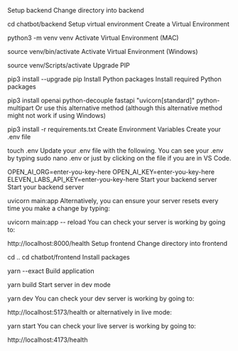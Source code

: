 Setup backend
Change directory into backend

cd chatbot/backend
Setup virtual environment
Create a Virtual Environment

python3 -m venv venv
Activate Virtual Environment (MAC)

source venv/bin/activate
Activate Virtual Environment (Windows)

source venv/Scripts/activate
Upgrade PIP

pip3 install --upgrade pip
Install Python packages
Install required Python packages

pip3 install openai python-decouple fastapi "uvicorn[standard]" python-multipart
Or use this alternative method (although this alternative method might not work if using Windows)

pip3 install -r requirements.txt
Create Environment Variables
Create your .env file

touch .env
Update your .env file with the following. You can see your .env by typing sudo nano .env or just by clicking on the file if you are in VS Code.

OPEN_AI_ORG=enter-you-key-here
OPEN_AI_KEY=enter-you-key-here
ELEVEN_LABS_API_KEY=enter-you-key-here
Start your backend server
Start your backend server

uvicorn main:app
Alternatively, you can ensure your server resets every time you make a change by typing:

uvicorn main:app -- reload
You can check your server is working by going to:

http://localhost:8000/health
Setup frontend
Change directory into frontend

cd ..
cd chatbot/frontend
Install packages

yarn --exact
Build application

yarn build
Start server in dev mode

yarn dev
You can check your dev server is working by going to:

http://localhost:5173/health
or alternatively in live mode:

yarn start
You can check your live server is working by going to:

http://localhost:4173/health

